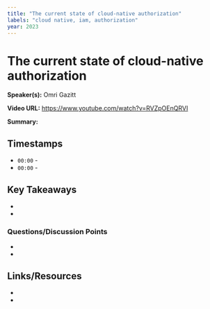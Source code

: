 ```yaml
---
title: "The current state of cloud-native authorization"
labels: "cloud native, iam, authorization"
year: 2023
---
```


# The current state of cloud-native authorization 

**Speaker(s):** Omri Gazitt

**Video URL:** https://www.youtube.com/watch?v=RVZpOEnQRVI

**Summary:**

## Timestamps

- `00:00` - 
- `00:00` - 

## Key Takeaways

- 
- 

### Questions/Discussion Points

- 
- 

## Links/Resources

- 
- 
